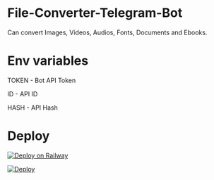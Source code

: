 # File-Converter-Telegram-Bot

Can convert Images, Videos, Audios, Fonts, Documents and Ebooks.

# Env variables

TOKEN - Bot API Token

ID - API ID

HASH - API Hash

# Deploy

[![Deploy on Railway](https://railway.app/button.svg)](https://railway.app/new/template/p9CtdU?referralCode=_4oAwx)

<a href="https://heroku.com/deploy?template=https://github.com/bipinkrish/file-converter-telegram-bot& env[SLACK_SUBDOMAIN]=testdomain">
  <img src="https://www.herokucdn.com/deploy/button.svg" alt="Deploy">

